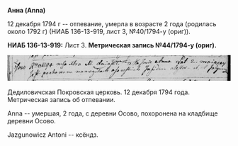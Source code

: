 **Анна (Anna)**

12 декабря 1794 г -- отпевание, умерла в возрасте 2 года (родилась около
1792 г) (НИАБ 136-13-919, лист 3, №40/1794-у (ориг)).

**НИАБ 136-13-919:** Лист 3. **Метрическая запись №44/1794-у (ориг).**

![](./media/8ec80614a4d62ac43e25aa9af5ac3a3355970d0e.png)

Дедиловичская Покровская церковь. 12 декабря 1794 года. Метрическая
запись об отпевании.

Anna -- умершая, 2 года, с деревни Осово, похоронена на кладбище деревни
Осово.

Jazgunowicz Antoni -- ксёндз.
